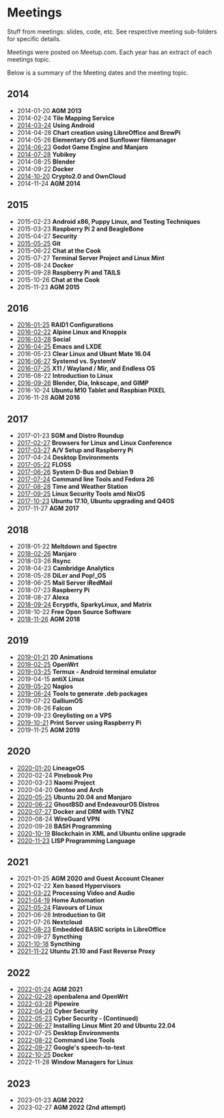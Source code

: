 # Meetings

Stuff from meetings: slides, code, etc.
See respective meeting sub-folders for specific details.

Meetings were posted on Meetup.com. Each year has an extract of each meetings topic.

Below is a summary of the Meeting dates and the meeting topic.

## 2014
* 2014-01-20  **AGM 2013**
* 2014-02-24  **Tile Mapping Service**
* [2014-03-24](2014/2014-03-24)  **Using Android**
* 2014-04-28  **Chart creation using LibreOffice and BrewPi**
* 2014-05-26  **Elementary OS and Sunflower filemanager**
* [2014-06-23](2014/2014-06-23)  **Godot Game Engine and Manjaro**
* [2014-07-28](2014/2014-07-28)  **Yubikey**
* 2014-08-25  **Blender**
* 2014-09-22  **Docker**
* [2014-10-20](2014/2014-10-20)  **Crypto2.0 and OwnCloud**
* 2014-11-24  **AGM 2014**

## 2015
* 2015-02-23  **Android x86, Puppy Linux, and Testing Techniques**
* 2015-03-23  **Raspberry Pi 2 and BeagleBone**
* 2015-04-27  **Security**
* [2015-05-25](2015/2015-05-25)  **Git**
* 2015-06-22  **Chat at the Cook**
* 2015-07-27  **Terminal Server Project and Linux Mint**
* 2015-08-24  **Docker**
* 2015-09-28  **Raspberry Pi and TAILS**
* 2015-10-26  **Chat at the Cook**
* 2015-11-23  **AGM 2015**

## 2016
* [2016-01-25](2016/2016-01-25)  **RAID1 Configurations**
* [2016-02-22](2016/2016-02-22)  **Alpine Linux and Knoppix**
* [2016-03-28](2016/2016-03-28)  **Social**
* [2016-04-25](2016/2016-04-25)  **Emacs and LXDE**
* 2016-05-23  **Clear Linux and Ubunt Mate 16.04**
* [2016-06-27](2016/2016-06-27)  **Systemd vs. SystemV**
* [2016-07-25](2016/2016-07-25)  **X11 / Wayland / Mir, and Endless OS**
* 2016-08-22  **Introduction to Linux**
* [2016-09-26](2016/2016-09-26)  **Blender, Dia, Inkscape, and GIMP**
* 2016-10-24  **Ubuntu M10 Tablet and Raspbian PIXEL**
* 2016-11-28  **AGM 2016**

## 2017
* 2017-01-23  **SGM and Distro Roundup**
* [2017-02-27](2017/2017-02-27)  **Browsers for Linux and Linux Conference**
* [2017-03-27](2017/2017-03-27)  **A/V Setup and Raspberry Pi**
* 2017-04-24  **Desktop Environments**
* [2017-05-22](2017/2017-05-22)  **FLOSS**
* [2017-06-26](2017/2017-06-26)  **System D-Bus and Debian 9**
* [2017-07-24](2017/2017-07-24)  **Command line Tools and Fedora 26**
* [2017-08-28](2017/2017-08-28)  **Time and Weather Station**
* [2017-09-25](2017/2017-09-25)  **Linux Security Tools amd NixOS**
* [2017-10-23](2017/2017-10-23)  **Ubuntu 17.10, Ubuntu upgrading and Q4OS**
* 2017-11-27  **AGM 2017**

## 2018
* 2018-01-22  **Meltdown and Spectre**
* [2018-02-26](2018/2018-03-26)  **Manjaro**
* 2018-03-26  **Rsync**
* 2018-04-23  **Cambridge Analytics**
* 2018-05-28  **DiLer and Pop!_OS**
* 2018-06-25  **Mail Server iRedMail**
* 2018-07-23  **Raspberry Pi**
* 2018-08-27  **Alexa**
* [2018-09-24](2018/2018-09-24)  **Ecryptfs, SparkyLinux, and Matrix**
* 2018-10-22  **Free Open Source Software**
* [2018-11-26](2018/2018-11-26)  **AGM 2018**

## 2019
* [2019-01-21](2019/2019-01-21)  **2D Animations**
* [2019-02-25](2019/2019-02-25)  **OpenWrt**
* [2019-03-25](2019/2019-03-25)  **Termux - Android terminal emulator**
* 2019-04-15  **antiX Linux**
* [2019-05-20](2019/2019-05-20)  **Nagios**
* [2019-06-24](2019/2019-06-24)  **Tools to generate .deb packages**
* 2019-07-22  **GalliumOS**
* 2019-08-26  **Falcon**
* 2019-09-23  **Greylisting on a VPS**
* [2019-10-21](2019/2019-10-21)  **Print Server using Raspberry Pi**
* 2019-11-25  **AGM 2019**

## 2020
* [2020-01-20](2020/2020-01-20)  **LineageOS**
* 2020-02-24  **Pinebook Pro**
* 2020-03-23  **Naomi Project**
* 2020-04-20  **Gentoo and Arch**
* [2020-05-25](2020/2020-05-25)  **Ubuntu 20.04 and Manjaro**
* [2020-06-22](2020/2020-06-22)  **GhostBSD and EndeavourOS Distros**
* [2020-07-27](2020/2020-07-27)  **Docker and DRM with TVNZ**
* 2020-08-24  **WireGuard VPN**
* 2020-09-28  **BASH Programming**
* [2020-10-19](2020/2020-10-19)  **Blockchain in XML and Ubuntu online upgrade**
* [2020-11-23](2020/2020-11-23)  **LISP Programming Language**

## 2021
* 2021-01-25  **AGM 2020 and Guest Account Cleaner**
* 2021-02-22  **Xen based Hypervisors**
* [2021-03-22](2021/2021-03-22)  **Processing Video and Audio**
* [2021-04-19](2021/2021-04-19)  **Home Automation**
* [2021-05-24](2021/2021-05-24)  **Flavours of Linux**
* 2021-06-28  **Introduction to Git**
* 2021-07-26  **Nextcloud**
* [2021-08-23](2021/2021-08-23)  **Embedded BASIC scripts in LibreOffice**
* 2021-09-27  **Syncthing**
* [2021-10-18](2021/2021-10-18)  **Syncthing**
* [2021-11-22](2021/2021-11-22)  **Utuntu 21.10 and Fast Reverse Proxy**

## 2022
* [2022-01-24](2022/2022-01-24)  **AGM 2021**
* [2022-02-28](2022/2022-02-28)  **openbalena and OpenWrt**
* [2022-03-28](2022/2022-03-28)  **Pipewire**
* [2022-04-26](2022/2022-04-26)  **Cyber Security**
* [2022-05-23](2022/2022-05-23)  **Cyber Security - (Continued)**
* [2022-06-27](2022/2022-06-27)  **Installing Linux Mint 20 and Ubuntu 22.04**
* 2022-07-25  **Desktop Environments**
* [2022-08-22](2022/2022-08-22)  **Command Line Tools**
* [2022-09-27](2022/2022-09-27)  **Google's speech-to-text**
* [2022-10-25](2022/2022-10-25)  **Docker**
* 2022-11-28  **Window Managers for Linux**

## 2023
* 2023-01-23  **AGM 2022**
* 2023-02-27  **AGM 2022 (2nd attempt)**
